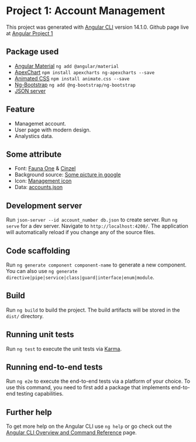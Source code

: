 # Project 1: Account Management

This project was generated with [Angular CLI](https://github.com/angular/angular-cli) version 14.1.0.
Github page live at [Angular Project 1](https://hoangbh1104126.github.io/Angular_Project_1/)

## Package used

- [Angular Material](https://material.angular.io/) `ng add @angular/material`
- [ApexChart](https://apexcharts.com/) `npm install apexcharts ng-apexcharts --save`
- [Animated CSS](https://animate.style/) `npm install animate.css --save`
- [Ng-Bootstrap](https://ng-bootstrap.github.io/) `ng add @ng-bootstrap/ng-bootstrap`
- [JSON server](https://github.com/typicode/json-server#generate-random-data)

## Feature

- Managemet account.
- User page with modern design.
- Analystics data.

## Some attribute
- Font: [Fauna One](https://fonts.google.com/specimen/Fauna+One?query=Fauna+One) & [Cinzel](https://fonts.google.com/specimen/Cinzel?query=Cinzel)
- Background source: [Some picture in google](https://google.com)
- Icon: [Management icon](https://pngtree.com/freepng/vector-management-icon_4171359.html)
- Data: [accounts.json](src/accounts.json)

## Development server

Run `json-server --id account_number db.json` to create server.
Run `ng serve` for a dev server. Navigate to `http://localhost:4200/`. The application will automatically reload if you change any of the source files.

## Code scaffolding

Run `ng generate component component-name` to generate a new component. You can also use `ng generate directive|pipe|service|class|guard|interface|enum|module`.

## Build

Run `ng build` to build the project. The build artifacts will be stored in the `dist/` directory.

## Running unit tests

Run `ng test` to execute the unit tests via [Karma](https://karma-runner.github.io).

## Running end-to-end tests

Run `ng e2e` to execute the end-to-end tests via a platform of your choice. To use this command, you need to first add a package that implements end-to-end testing capabilities.

## Further help

To get more help on the Angular CLI use `ng help` or go check out the [Angular CLI Overview and Command Reference](https://angular.io/cli) page.
